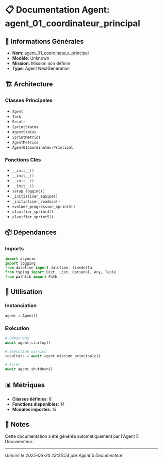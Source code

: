 # 📋 Documentation Agent: agent_01_coordinateur_principal

## 🎯 Informations Générales

- **Nom**: agent_01_coordinateur_principal
- **Modèle**: Unknown
- **Mission**: Mission non définie
- **Type**: Agent NextGeneration

## 🏗️ Architecture

### Classes Principales
- `Agent`
- `Task`
- `Result`
- `SprintStatus`
- `AgentStatus`
- `SprintMetrics`
- `AgentMetrics`
- `Agent01CoordinateurPrincipal`

### Fonctions Clés
- `__init__()`
- `__init__()`
- `__init__()`
- `__init__()`
- `setup_logging()`
- `_initialiser_equipe()`
- `_initialiser_roadmap()`
- `evaluer_progression_sprint3()`
- `planifier_sprint4()`
- `planifier_sprint5()`

## 📦 Dépendances

### Imports
```python
import asyncio
import logging
from datetime import datetime, timedelta
from typing import Dict, List, Optional, Any, Tuple
from pathlib import Path
```

## 🚀 Utilisation

### Instanciation
```python
agent = Agent()
```

### Exécution
```python
# Démarrage
await agent.startup()

# Exécution mission
resultats = await agent.mission_principale()

# Arrêt
await agent.shutdown()
```

## 📊 Métriques

- **Classes définies**: 8
- **Fonctions disponibles**: 14
- **Modules importés**: 13

## 📝 Notes

Cette documentation a été générée automatiquement par l'Agent 5 Documenteur.

---
*Généré le 2025-06-20 23:25:54 par Agent 5 Documenteur*
